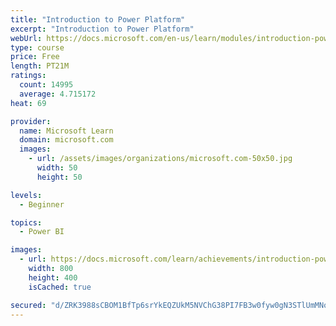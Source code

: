 ```yaml
---
title: "Introduction to Power Platform"
excerpt: "Introduction to Power Platform"
webUrl: https://docs.microsoft.com/en-us/learn/modules/introduction-power-platform/
type: course
price: Free
length: PT21M
ratings:
  count: 14995
  average: 4.715172
heat: 69

provider:
  name: Microsoft Learn
  domain: microsoft.com
  images:
    - url: /assets/images/organizations/microsoft.com-50x50.jpg
      width: 50
      height: 50

levels:
  - Beginner

topics:
  - Power BI

images:
  - url: https://docs.microsoft.com/learn/achievements/introduction-power-platform-social.png
    width: 800
    height: 400
    isCached: true

secured: "d/ZRK3988sCBOM1BfTp6srYkEQZUkM5NVChG38PI7FB3w0fyw0gN3STlUmMNoR2MbREXY2UTYKhlnXMfkz1rvLh7P3jC5J6zI3xGPAJUYvlwdVJXtucJfGvuvWsKwle98s59eLwjCEeyoQyhPP01DUcWSrlvdj4h+/+KL1p92VS3fKhnEN8y9uvXn1tcE/PbkZRhd4j7pfJ0dCGQPMWZMe5ZvRjTnsLYNPfGNlZeXb/0Hl+EPt6+9v7r9RhQ0zT5a3EPzdRkx6lgRtlH6a/6kYoDLK9Pknc/G3zKRDtYuHO/p+AqS7Szx3BPaFrw5CY5Tcknw3R8FR/qm0YjhSaSLQ1T7LY1sqU+r7gfSOvR9reh/w4J76bGzVVEZNAqtXRakzeclhFOh1nRbQ+VIGQN3ncyVtQlcOsXpkZZEWLGTMf/4hyitf5cR0Vz/1Fv23KR;qPh4+GYwcSmPU6ZToWgv8A=="
---
```


